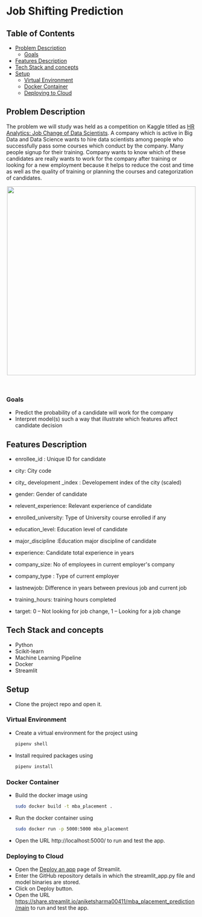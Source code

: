 # Job Shifting Prediction
## Table of Contents
 * [Problem Description](#problem-description)
   * [Goals](#goals)
 * [Features Description](#features-description)
 * [Tech Stack and concepts](#tech-stack-and-concepts)
 * [Setup](#setup)
   * [Virtual Environment](#virtual-environment)
   * [Docker Container](#docker-container)
   * [Deploying to Cloud](#deploying-to-cloud)

## Problem Description

The problem we will study was held as a competition on Kaggle titled as [HR Analytics: Job Change of Data Scientists](https://www.kaggle.com/datasets/arashnic/hr-analytics-job-change-of-data-scientists). 
A company which is active in Big Data and Data Science wants to hire data scientists among people who successfully pass some courses which conduct by the company.
Many people signup for their training. Company wants to know which of these candidates are really wants to work for the company after training or looking for a new
employment because it helps to reduce the cost and time as well as the quality of training or planning the courses and categorization of candidates.

<p align="center">
    <img src="https://storage.googleapis.com/kaggle-datasets-images/1019790/1719283/f7505a4e4d6e9c141aa2196a7a77ddf7/dataset-cover.png?t=2020-12-07-00-41-54" width="500" />
</p>

<br>

### Goals
- Predict the probability of a candidate will work for the company
- Interpret model(s) such a way that illustrate which features affect candidate decision

## Features Description

* enrollee_id : Unique ID for candidate

* city: City code

* city_ development _index : Developement index of the city (scaled)

* gender: Gender of candidate

* relevent_experience: Relevant experience of candidate

* enrolled_university: Type of University course enrolled if any

* education_level: Education level of candidate

* major_discipline :Education major discipline of candidate

* experience: Candidate total experience in years

* company_size: No of employees in current employer's company

* company_type : Type of current employer

* lastnewjob: Difference in years between previous job and current job

* training_hours: training hours completed

* target: 0 – Not looking for job change, 1 – Looking for a job change

## Tech Stack and concepts

- Python
- Scikit-learn
- Machine Learning Pipeline
- Docker
- Streamlit

## Setup

- Clone the project repo and open it.

### Virtual Environment

- Create a virtual environment for the project using

  ```bash
  pipenv shell
  ```

- Install required packages using

  ```bash
  pipenv install
  ```

### Docker Container

- Build the docker image using

  ```bash
  sudo docker build -t mba_placement .
  ```

- Run the docker container using

  ```bash
  sudo docker run -p 5000:5000 mba_placement
  ```

- Open the URL http://localhost:5000/ to run and test the app.

### Deploying to Cloud

- Open the [Deploy an app](https://share.streamlit.io/deploy) page of Streamlit.
- Enter the GitHub repository details in which the streamlit_app.py file and model binaries are stored.
- Click on Deploy button.
- Open the URL https://share.streamlit.io/aniketsharma00411/mba_placement_prediction/main to run and test the app.
